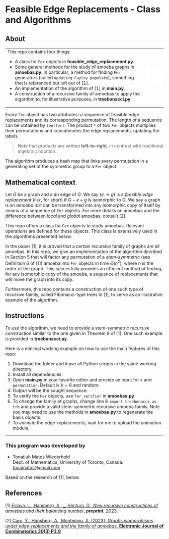 # Feasible Edge Replacements - Class and Algorithms

## About

<table>
<tr>
<td>
This repo contains four things:

- A class for `Fer` objects in **feasible_edge_replacement.py**.
- Some general methods for the study of amoeba graphs in **amoebas.py**. In particular, a method for finding `Fer` generators (called `updating_Cayley_populate`), something that is referenced but left out of [1].
- An implementation of the algorithm of [1] in **main.py**.
- A construction of a recursive family of amoebas to apply the algorithm to, for illustrative purposes, in **treebonacci.py**.

</td>
<td>

<p align="center">
<img src="./k6.gif" width="300"/>
</p>

</td>
</tr>
</table>

Every `Fer` object has two attributes: a sequence of feasible edge replacements and its corresponding permutation. The length of a sequence can be obtained by `len(fer)`. The product `*` of two `Fer` objects multiplies their permutations and concatenates the edge replacements, updating the labels. 
> Note that products are written **left-to-right**, in contrast with traditional algebraic notation.<br/>

The algorithm produces a hash map that links every permutation in a generating set of the symmetric group to a `Fer` object.

## Mathematical context

Let $G$ be a graph and $e$ an edge of $G$. We say $(e\to g)$ is a *feasible edge replacement* (`Fer`, for short) if $G-e+g$ is isomorphic to $G$. We say a graph is an *amoeba* is it can be transformed into any isomorphic copy of itself by means of a sequence of `Fer` objects. For more details on amoebas and the difference between *local* and *global* amoebas, consult [2].

This repo offers a class for `Fer` objects to study amoebas. Relevant operations are defined for these objects. This class is extensively used in the algorithms presented below.

In the paper [1], it is proved that a certain recursive family of graphs are all amoebas. In this repo, we give an implementation of the algorithm decribed in Section 5 that will factor any permutation of a *stem-symmetric* (see Definition 6 of [1]) amoeba into `Fer` objects in time $\Theta(n^2)$, where $n$ is the order of the graph. This succesfully provides an efficient method of finding, for any isomorphic copy of the amoeba, a sequence of replacements that will move the graph into its copy.

Furthermore, this repo contains a construction of one such type of recursive family, called Fibonacci-type trees in [1], to serve as an illustrative example of the algorithm.

## Instructions

To use the algorithm, we need to provide a stem-symmetric recursive construction similar to the one given in Theorem 8 of [1]. One such example is provided in **treebonacci.py**.

Here is a minimal working example on how to use the main features of this repo:

1. Download the folder and leave all Python scripts in the same working directory.
2. Install all dependencies.
3. Open **main.py** in your favorite editor and provide an input for `k` and `permutation`. Default is $k=6$ and random.
4. Output will be the sought sequence.
5. To verify the `Fer` objects, use `fer_verifier` in **amoebas.py**.
6. To change the family of graphs, change line 8 `import treebonacci as trb` and provide a valid stem-symmetric recursive amoeba family. Note you may need to use the methods in **amoebas.py** to regenerate the basis objects.
7. To animate the edge-replacements, wait for me to upload the animation module.

---

### This program was developed by

- Tonatiuh Matos Wiederhold<br/>
  Dept. of Mathematics, University of Toronto, Canada.<br/>
  tonamatos@gmail.com

Based on the research of [1], below.

## References

[1] <a href="http://arxiv.org/abs/2311.17182">Eslava, L., Hansberg, A., _, Ventura, D., *New recursive constructions of amoebas and their balancing number*, **preprint**, 2023.</a><br/>

[2] <a href="https://www.combinatorics.org/ojs/index.php/eljc/article/download/v30i3p9/pdf/">Caro, Y., Hansberg, A., Montejano, A. (2023). *Graphs isomorphisms under edge-replacements and the family of amoebas*. **Electronic Journal of Combinatorics 30(3) P3.9**</a><br/>
